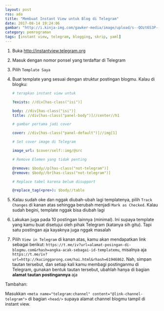 ```yaml
---
layout: post
rss: ada
title: "Membuat Instant View untuk Blog di Telegram"
date: 2017-08-14 19:24:06
gambar: "http://i.kinja-img.com/gawker-media/image/upload/s--QOzt6S3P--/c_scale,fl_progressive,q_80,w_800/1483549890244134466.jpg"
category: pemrograman
tags: [instant view, telegram, blogging, skrip, yaml]
---
```


1. Buka <http://instantview.telegram.org>
2. Masuk dengan nomor ponsel yang terdaftar di Telegram
3. Pilih `Template Saya`
4. Buat template yang sesuai dengan struktur postingan blogmu. Kalau di blogku:

    ```yaml
    # terapkan instant view untuk

    ?exists: //div[has-class("isi")]

    body: //div[has-class("isi")]
    title: //div[has-class("panel-body")]//center//h1

    # gambar pertama jadi cover

    cover: //div[has-class("panel-default")]//img[1]

    # Set cover image di Telegram

    image_url: $cover/self::img/@src

    # Remove Elemen yang tidak penting

    @remove: $body//p[has-class("not-telegram")]
    @remove: $body//br[has-class("not-telegram")]

    # Replace tabel karena belum disupport

    @replace_tag(<pre>): $body//table
    ```

5. Kalau sudah oke dan nggak diubah-ubah lagi templatenya, pilih `Track Changes` di kanan atas sehingga berubah menjadi `Mark as Checked`. Kalau sudah begini, template nggak bisa diubah lagi
6. Lakukan juga pada 10 postingan lainnya (minimal). Ini supaya template yang kamu buat disetujui oleh pihak Telegram (katanya sih gitu). Tapi satu postingan aja kayaknya juga nggak masalah
7. Pilih `View in Telegram` di kanan atas, kamu akan mendapatkan link sebagai berikut: `https://t.me/iv?url=alamat-posingan-di-blogmu.com&rhash=angka-acak-sebagai-id-templatemu`, misalnya aja `https://t.me/iv?url=http://kucinggarong.com/hai.html&rhash=61946862`. Nah, simpan tautan tersebut, dan setiap kali kamu membagi postinganmu di Telegram, gunakan bentuk tautan tersebut, ubahlah hanya di bagian __alamat tautan postingannya__ aja

Tambahan:

Masukkan `<meta name="telegram:channel" content="@link-channel-telegram">` di bagian `<head/>` supaya alamat channel blogmu tampil di instant view.